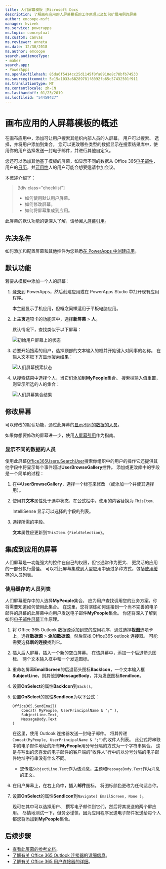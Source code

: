 ```yaml
---
title: 人们屏幕模板 |Microsoft Docs
description: 了解画布应用的人屏幕模板的工作原理以及如何扩展用例的屏幕
author: emcoope-msft
manager: kvivek
ms.service: powerapps
ms.topic: conceptual
ms.custom: canvas
ms.reviewer: anneta
ms.date: 12/30/2018
ms.author: emcoope
search.audienceType:
- maker
search.app:
- PowerApps
ms.openlocfilehash: 85da6f5414cc25d1145f0fa8910e8c78bfb74533
ms.sourcegitcommit: 5e15a1033a68289781f8092fb65c57432501f911
ms.translationtype: MT
ms.contentlocale: zh-CN
ms.lasthandoff: 01/23/2019
ms.locfileid: "54459427"
---
```

# <a name="overview-of-the-people-screen-template-for-canvas-apps"></a>画布应用的人屏幕模板的概述

在画布应用中，添加可让用户搜索其组织内部人员的人屏幕。 用户可以搜索、 选择，并将用户添加到集合。 您可以更改哪些类型的数据显示在搜索结果库中，使用你的用户选择发送一封电子邮件，并进行其他自定义。

您还可以添加其他基于模板的屏幕，如显示不同的数据从 Office 365[电子邮件](email-screen-overview.md)，用户的[日历](calendar-screen-overview.md)，并[可用性](meeting-screen-overview.md)人的用户可能会想要邀请参加会议。

本概述介绍了：
> [!div class="checklist"]
> * 如何使用默认用户屏幕。
> * 如何修改屏幕。
> * 如何将屏幕集成到应用。

此屏幕的默认功能的更深入了解，请参阅[人屏幕引用](people-screen-reference.md)。

## <a name="prerequisite"></a>先决条件

如何添加和配置屏幕和其他控件为您熟悉[在 PowerApps 中创建应用](../data-platform-create-app-scratch.md)。

## <a name="default-functionality"></a>默认功能

若要从模板中添加一个人的屏幕：

1. [登录](http://web.powerapps.com?utm_source=padocs&utm_medium=linkinadoc&utm_campaign=referralsfromdoc)到 PowerApps，然后创建应用或在 PowerApps Studio 中打开现有应用程序。

    本主题显示手机应用，但概念同样适用于平板电脑应用。

1. 上**主页**选项卡的功能区中，选择**新屏幕** > **人**。

    默认情况下，查找类似于以下屏幕：

    ![初始用户屏幕上的状态](media/people-screen/people-screen-empty.png)

1. 若要开始搜索的用户，选择顶部的文本输入的框并开始键入对同事的名称。 在输入文本框下方显示搜索结果：

    ![人们屏幕搜索状态](media/people-screen/people-browse-gall-full.png)

1. 从搜索结果中选择个人，当它们添加到**MyPeople**集合。 搜索栏输入值重置，则显示所选的人的集合：

    ![人们屏幕集合结果](media/people-screen/people-people-gall-full.png)

## <a name="modify-the-screen"></a>修改屏幕

可以修改的默认功能，通过此屏幕的[显示不同的数据的人员](people-screen-overview.md#show-different-data-for-people)。

如果你想要修改的屏幕进一步，使用[人屏幕引用](./people-screen-reference.md)作为指南。

### <a name="show-different-data-for-people"></a>显示不同的数据的人员

使用此屏幕[Office365Users.SearchUser](https://docs.microsoft.com/connectors/office365users/#searchuser)搜索你组织中的用户的操作它还提供其他字段中将显示每个事件超过**UserBrowseGallery**控件。 添加或更改库中的字段是一个简单的过程：

1. 在中**UserBrowseGallery**，选择一个标签来修改 （或添加一个并使其选择用）。

1. 使用其**文本**属性处于选中状态，在公式栏中，使用的内容替换为 `ThisItem.`

    IntelliSense 显示可以选择的字段的列表。

1. 选择所需的字段。

    **文本**属性应更新到`ThisItem.{FieldSelection}`。

## <a name="integrate-the-screen-into-an-app"></a>集成到应用的屏幕

人们屏幕是一功能强大的控件在自己的权限，但它通常作为更大、 更灵活的应用的一部分执行最佳。 可以将此屏幕集成到大型应用中通过多种方式，包括[使用缓存的人员列表](people-screen-overview.md#use-your-cached-list-of-people)。

### <a name="use-your-cached-list-of-people"></a>使用缓存的人员列表

人们屏幕缓存中的人选择**MyPeople**集合。 应为用户查找调用您的业务方案，你将需要知道如何使用此集合。 在这里，您将演练如何连接到一个尚不完善的电子邮件的屏幕的此屏幕中向用户发送电子邮件**MyPeople**集合。 你还将深入了解到如何[电子邮件屏幕](./email-screen-overview.md)工作原理。

1. 将 Office 365 Outlook 数据源添加到您的应用程序，通过选择**视图**选项卡上，选择**数据源** > **添加数据源**，然后查找 Office365 outlook 连接器。 可能需要选择**新的连接**找到它。
1. 插入后人屏幕，插入一个新的空白屏幕。 在该屏幕中，添加一个后退箭头图标、 两个文本输入框中和一个发送图标。
1. 重命名屏幕**EmailScreen**的后退箭头图标**BackIcon**，一个文本输入框**SubjectLine**，则其他到**MessageBody**，并为发送图标**SendIcon**。
1. 设置**OnSelect**的属性**BackIcon**到`Back()`。
1. 设置**OnSelect**的属性**SendIcon**为以下公式：

    ```powerapps-dot
    Office365.SendEmail( 
        Concat( MyPeople, UserPrincipalName & ";" ), 
        SubjectLine.Text, 
        MessageBody.Text 
    )
    ```
    
    在这里，使用 Outlook 连接器发送一封电子邮件。 将其传递`Concat(MyPeople, UserPrincipalName & ";")`的收件人列表。 此公式将串联中的电子邮件地址的所有**MyPeople**用分号分隔的方式为一个字符串集合。 这是与写出的您喜爱的电子邮件的客户端的"收件人"行中的以分号分隔的电子邮件地址字符串没有什么不同。
    * 您传递`SubjectLine.Text`作为该消息，主题和`MessageBody.Text`作为消息的正文。
1. 在用户屏幕上，在右上角中，插入**邮件**图标。
   将图标颜色更改为任何适合你。
1. 设置**OnSelect**的属性**SendIcon**到`Navigate( EmailScreen, None )`。

    现可在其中可以选择用户、 撰写电子邮件到它们，然后将其发送的两个屏应用。 尽情地测试一下，但务必谨慎，因为应用程序发送电子邮件发送给每个人都您将添加到**MyPeople**集合。

## <a name="next-steps"></a>后续步骤

* [查看此屏幕的参考文档](./people-screen-reference.md)。
* [了解有关 Office 365 Outlook 连接器的详细信息](../connections/connection-office365-outlook.md)。
* [了解有关 Office 365 用户连接器的详细](../connections/connection-office365-users.md)。
